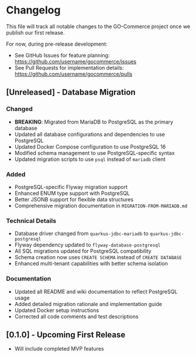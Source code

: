 # Changelog

This file will track all notable changes to the GO-Commerce project once we publish our first release.

For now, during pre-release development:
- See GitHub Issues for feature planning: https://github.com/username/gocommerce/issues
- See Pull Requests for implementation details: https://github.com/username/gocommerce/pulls

## [Unreleased] - Database Migration

### Changed
- **BREAKING**: Migrated from MariaDB to PostgreSQL as the primary database
- Updated all database configurations and dependencies to use PostgreSQL
- Updated Docker Compose configuration to use PostgreSQL 16
- Modified schema management to use PostgreSQL-specific syntax
- Updated migration scripts to use `psql` instead of `mariadb` client

### Added
- PostgreSQL-specific Flyway migration support
- Enhanced ENUM type support with PostgreSQL
- Better JSONB support for flexible data structures
- Comprehensive migration documentation in `MIGRATION-FROM-MARIADB.md`

### Technical Details
- Database driver changed from `quarkus-jdbc-mariadb` to `quarkus-jdbc-postgresql`
- Flyway dependency updated to `flyway-database-postgresql`
- All SQL migrations updated for PostgreSQL compatibility
- Schema creation now uses `CREATE SCHEMA` instead of `CREATE DATABASE`
- Enhanced multi-tenant capabilities with better schema isolation

### Documentation
- Updated all README and wiki documentation to reflect PostgreSQL usage
- Added detailed migration rationale and implementation guide
- Updated Docker setup instructions
- Corrected all code comments and test descriptions

## [0.1.0] - Upcoming First Release
- Will include completed MVP features
